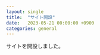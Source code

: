 ```yaml
---
layout: single
title:  "サイト開設"
date:   2023-05-21 00:00:00 +0900
categories: general
---
```


サイトを開設しました。  
